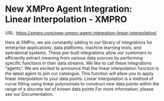 # New XMPro Agent Integration: Linear Interpolation - XMPRO

URL: https://xmpro.com/new-xmpro-agent-integration-linear-interpolation/

Here at XMPro, we are constantly adding to our library of integrations for enterprise applications, data platforms, machine learning tools, and operational systems. These pre-built integrations allow our customers to efficiently extract meaning from various data sources by performing specific functions in their data streams. We like to call these integrations “agents”.
We are excited to announce that the linear interpolation function is the latest agent to join our catalogue.
This function will allow you to apply linear interpolation to your data points.
Linear interpolation is a method of curve fitting using linear polynomials to construct new data points within the range of a discrete set of known data points
For more information, please see our Documentation.